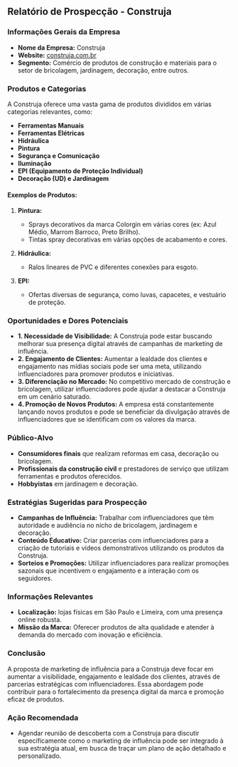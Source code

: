 ## Relatório de Prospecção - Construja

### Informações Gerais da Empresa
- **Nome da Empresa:** Construja
- **Website:** [construja.com.br](http://www.construja.com.br)
- **Segmento:** Comércio de produtos de construção e materiais para o setor de bricolagem, jardinagem, decoração, entre outros.

### Produtos e Categorias
A Construja oferece uma vasta gama de produtos divididos em várias categorias relevantes, como:
- **Ferramentas Manuais**
- **Ferramentas Elétricas**
- **Hidráulica**
- **Pintura**
- **Segurança e Comunicação**
- **Iluminação**
- **EPI (Equipamento de Proteção Individual)**
- **Decoração (UD) e Jardinagem**

#### Exemplos de Produtos:
1. **Pintura:**
   - Sprays decorativos da marca Colorgin em várias cores (ex: Azul Médio, Marrom Barroco, Preto Brilho).
   - Tintas spray decorativas em várias opções de acabamento e cores.
  
2. **Hidráulica:**
   - Ralos lineares de PVC e diferentes conexões para esgoto.
   
3. **EPI:**
   - Ofertas diversas de segurança, como luvas, capacetes, e vestuário de proteção.

### Oportunidades e Dores Potenciais
- **1. Necessidade de Visibilidade:** A Construja pode estar buscando melhorar sua presença digital através de campanhas de marketing de influência.
- **2. Engajamento de Clientes:** Aumentar a lealdade dos clientes e engajamento nas mídias sociais pode ser uma meta, utilizando influenciadores para promover produtos e iniciativas.
- **3. Diferenciação no Mercado:** No competitivo mercado de construção e bricolagem, utilizar influenciadores pode ajudar a destacar a Construja em um cenário saturado.
- **4. Promoção de Novos Produtos:** A empresa está constantemente lançando novos produtos e pode se beneficiar da divulgação através de influenciadores que se identificam com os valores da marca.

### Público-Alvo
- **Consumidores finais** que realizam reformas em casa, decoração ou bricolagem.
- **Profissionais da construção civil** e prestadores de serviço que utilizam ferramentas e produtos oferecidos.
- **Hobbyistas** em jardinagem e decoração.

### Estratégias Sugeridas para Prospecção
- **Campanhas de Influência:** Trabalhar com influenciadores que têm autoridade e audiência no nicho de bricolagem, jardinagem e decoração.
- **Conteúdo Educativo:** Criar parcerias com influenciadores para a criação de tutoriais e vídeos demonstrativos utilizando os produtos da Construja.
- **Sorteios e Promoções:** Utilizar influenciadores para realizar promoções sazonais que incentivem o engajamento e a interação com os seguidores.

### Informações Relevantes
- **Localização:** lojas físicas em São Paulo e Limeira, com uma presença online robusta.
- **Missão da Marca:** Oferecer produtos de alta qualidade e atender à demanda do mercado com inovação e eficiência.

### Conclusão
A proposta de marketing de influência para a Construja deve focar em aumentar a visibilidade, engajamento e lealdade dos clientes, através de parcerias estratégicas com influenciadores. Essa abordagem pode contribuir para o fortalecimento da presença digital da marca e promoção eficaz de produtos. 

### Ação Recomendada
- Agendar reunião de descoberta com a Construja para discutir especificamente como o marketing de influência pode ser integrado à sua estratégia atual, em busca de traçar um plano de ação detalhado e personalizado.